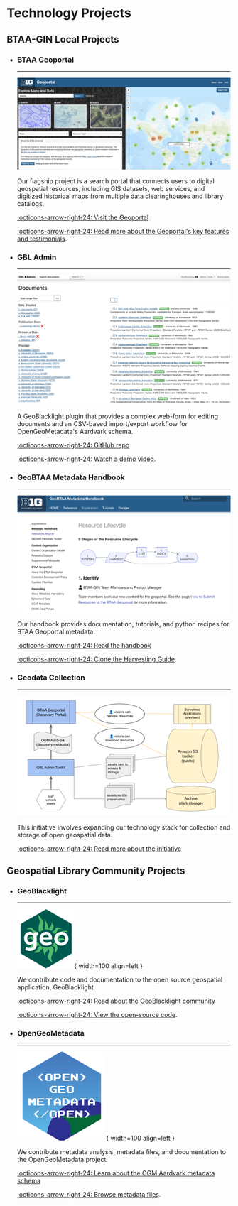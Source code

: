 # Technology Projects

## BTAA-GIN Local Projects

<div class="grid cards" markdown>

-   ### BTAA Geoportal

    ---

    ![](../images/geoportal-homepage.png)
	
    Our flagship project is a search portal that connects users to digital geospatial resources, including GIS datasets, web services, and digitized historical maps from multiple data clearinghouses and library catalogs. 

    [:octicons-arrow-right-24: Visit the Geoportal](https://geo.btaa.org)
    
	[:octicons-arrow-right-24: Read more about the Geoportal's key features and testimonials](geoportal.md).

-  ### GBL Admin

    ---
        
    ![](../images/gbl-admin.png) 
    
    A GeoBlacklight plugin that provides a complex web-form for editing documents and an CSV-based import/export workflow for OpenGeoMetadata's Aardvark schema.

    [:octicons-arrow-right-24: GitHub repo](https://github.com/geobtaa/geoblacklight_admin)
    
	[:octicons-arrow-right-24: Watch a demo video](https://www.youtube.com/watch?v=lWjcr-Ow228).


-  ### GeoBTAA Metadata Handbook

    ---
        
    ![](../images/handbook.png)
	
    Our handbook provides documentation, tutorials, and python recipes for BTAA Geoportal metadata. 

    [:octicons-arrow-right-24: Read the handbook](https://z.umn.edu/gbl-handbook)
    
	[:octicons-arrow-right-24: Clone the Harvesting Guide](https://github.com/geobtaa/harvesting-guide).
	
	
-  ### Geodata Collection

    ---
        
    ![](../library/images/aws-architecture.png)
	
    This initiative involves expanding our technology stack for collection and storage of open geospatial data. 

    [:octicons-arrow-right-24: Read more about the initiative](geodata-collection.md)
    

</div>


## Geospatial Library Community Projects

<div class="grid cards" markdown>

-  ### GeoBlacklight

    ---
    
    ![](../images/geoblacklight-logo.png){ width=100 align=left }
	
    We contribute code and documentation to the open source geospatial application, GeoBlacklight

    [:octicons-arrow-right-24: Read about the GeoBlacklight community](https://geoblacklight.org)
    
	[:octicons-arrow-right-24: View the open-source code](https://github.com/geoblacklight/geoblacklight).
    
-  ### OpenGeoMetadata
    
    ---
    
    ![](../images/ogm-logo.png){ width=100 align=left }
	
    We contribute metadata analysis, metadata files, and documentation to the OpenGeoMetadata project.

    [:octicons-arrow-right-24: Learn about the OGM Aardvark metadata schema](https://opengeometadata.org)
    
	[:octicons-arrow-right-24: Browse metadata files](https://github.com/opengeometadata).

</div>



